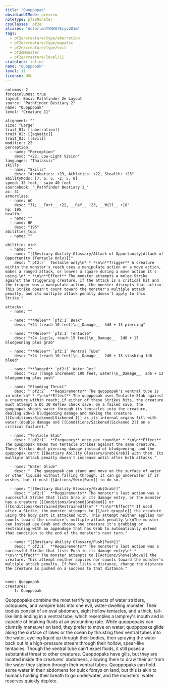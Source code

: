 ```yaml
---
title: "Quoppopak"
obsidianUIMode: preview
noteType: pf2eMonster
cssClasses: pf2e
aliases: "Actor.mnYVNK07EcyvbO1m" 
tags:
  - pf2e/creature/type/aberration
  - pf2e/creature/type/aquatic
  - pf2e/creature/type/evil
  - pf2eMonster
  - pf2e/creature/level/11
statblock: inline
name: "Quoppopak"
level: 11
license: OGL
---
```


```statblock
columns: 2
forcecolumns: true
layout: Basic Pathfinder 2e Layout
source: "Pathfinder Bestiary 2"
name: "Quoppopak"
level: "Creature 11"

alignment: ""
size: "Large"
trait_01: [[aberration]]
trait_02: [[aquatic]]
trait_03: [[evil]]
modifier: 22
perception:
  - name: "Perception"
    desc: "+22; Low-Light Vision"
languages: "Thalassic"
skills:
  - name: "Skills"
    desc: "Acrobatics: +23, Athletics: +22, Stealth: +23"
abilityMods: [7, 6, 5, -2, 5, 0]
speed: 15 feet,  swim 40 feet
sourcebook: "_Pathfinder Bestiary 2_"
ac: 31
armorclass:
  - name: AC
    desc: "31; __Fort__ +22, __Ref__ +23, __Will__ +18"
hp: 195
health:
  - name: ""
  - name: HP
    desc: "195"
abilities_top:
  - name: ""

abilities_mid:
  - name: ""
  - name: "[[Bestiary Ability Glossary/Attack of Opportunity|Attack of Opportunity (Tentacle Only)]]"
    desc: "`pf2:r`  Tentacle only\n* * *\n\n**Trigger** A creature within the monster's reach uses a manipulate action or a move action, makes a ranged attack, or leaves a square during a move action it's using.\n* * *\n\n**Effect** The monster attempts a melee Strike against the triggering creature. If the attack is a critical hit and the trigger was a manipulate action, the monster disrupts that action. This Strike doesn't count toward the monster's multiple attack penalty, and its multiple attack penalty doesn't apply to this Strike."

attacks:
  - name: ""

  - name: "**Melee** `pf2:1` Beak"
    desc: "+24 (reach 10 feet)\n__Damage__  3d8 + 13 piercing"

  - name: "**Melee** `pf2:1` Tentacle"
    desc: "+24 (agile, reach 15 feet)\n__Damage__  2d8 + 13 bludgeoning plus grab"

  - name: "**Melee** `pf2:1` Ventral Tube"
    desc: "+24 (reach 10 feet)\n__Damage__  2d6 + 13 slashing 1d6 bleed"

  - name: "**Ranged** `pf2:1` Water Jet"
    desc: "+23 (range increment 100 feet, water)\n__Damage__  2d6 + 13 bludgeoning plus push"

  - name: "Flooding Thrust"
    desc: "`pf2:2`  **Requirements** The quoppopak's ventral tube is in water\n* * *\n\n**Effect** The quoppopak uses Tentacle Stab against a creature within reach; if either of these Strikes hits, the creature must attempt a DC 30 Reflex check save. On a failed save, the quoppopak shoots water through its tentacles into the creature, dealing 2d6+5 bludgeoning damage and making the creature [[Conditions/Sickened|Sickened 1]] as its internal organs fill with water (double damage and [[Conditions/Sickened|Sickened 2]] on a critical failure)."

  - name: "Tentacle Stab"
    desc: "`pf2:1`  **Frequency** once per round\n* * *\n\n**Effect** The quoppopak makes two tentacle Strikes against the same creature. These Strikes deal piercing damage instead of bludgeoning, and the quoppopak can't [[Bestiary Ability Glossary/Grab|Grab]] with them. Its multiple attack penalty doesn't increase until after both attacks."

  - name: "Water Glide"
    desc: "  The quoppopak can stand and move on the surface of water or other liquids without falling through. It can go underwater if it wishes, but it must [[Actions/Swim|Swim]] to do so."

  - name: "[[Bestiary Ability Glossary/Grab|Grab]]"
    desc: "`pf2:1`  **Requirements** The monster's last action was a successful Strike that lists Grab in its damage entry, or the monster has a creature [[Conditions/Grabbed|Grabbed]] or [[Conditions/Restrained|Restrained]]\n* * *\n\n**Effect** If used after a Strike, the monster attempts to [[/act grapple]] the creature using the body part it attacked with. This attempt neither applies nor counts toward the creature's multiple attack penalty.\n\nThe monster can instead use Grab and choose one creature it's grabbing or restraining with an appendage that has Grab to automatically extend that condition to the end of the monster's next turn."

  - name: "[[Bestiary Ability Glossary/Push|Push]]"
    desc: "`pf2:1`  **Requirements** The monster's last action was a successful Strike that lists Push in its damage entry\n* * *\n\n**Effect** The monster attempts to [[Actions/Shove|Shove]] the creature. This attempt neither applies nor counts toward the monster's multiple attack penalty. If Push lists a distance, change the distance the creature is pushed on a success to that distance."
 
```

```encounter-table
name: Quoppopak
creatures:
  - 1: Quoppopak
```



Quoppopaks combine the most terrifying aspects of water striders, octopuses, and vampire bats into one evil, water-dwelling monster. Their bodies consist of an oval abdomen, eight hollow tentacles, and a thick, tail-like limb ending in a ventral tube, which resembles a lamprey's mouth and is capable of intaking fluids at an astounding rate. While quoppopaks can clumsily maneuver on land, they prefer to move on water; quoppopaks glide along the surface of lakes or the ocean by thrusting their ventral tubes into the water, cycling liquid up through their bodies, then spraying the water back out in a high-pressure stream through their hollow, spear-like tentacles. Though the ventral tube can't expel fluids, it still poses a substantial threat to other creatures. Quoppopaks have gills, but they are located inside the creatures' abdomens, allowing them to draw their air from the water they siphon through their ventral tubes. Quoppopaks can hold some water in their abdomens for quick forays on land, but this is akin to humans holding their breath to go underwater, and the monsters' water reserves quickly deplete.
